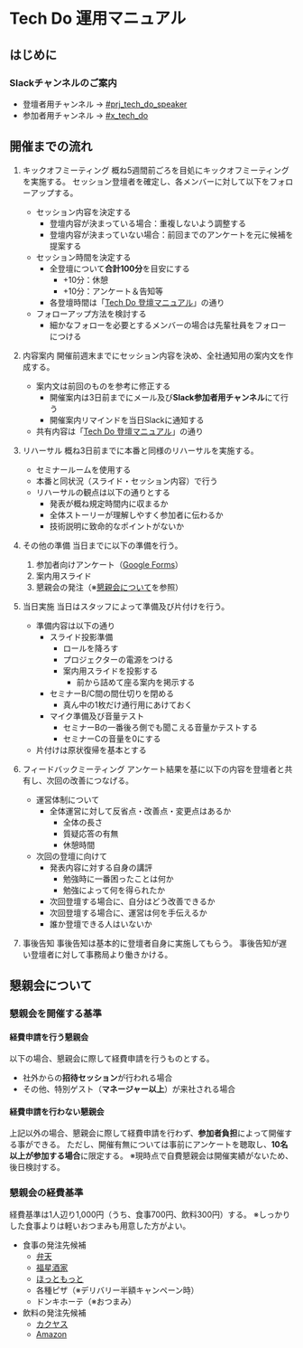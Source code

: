 # Tech Do 運用マニュアル

## はじめに

### Slackチャンネルのご案内

- 登壇者用チャンネル → [#prj_tech_do_speaker](https://mediado.slack.com/messages/CA5JYRF17/)
- 参加者用チャンネル → [#x_tech_do](https://mediado.slack.com/messages/CA674UAPL/)

## 開催までの流れ

1. キックオフミーティング
    概ね5週間前ごろを目処にキックオフミーティングを実施する。
    セッション登壇者を確定し、各メンバーに対して以下をフォローアップする。
    - セッション内容を決定する
        - 登壇内容が決まっている場合：重複しないよう調整する
        - 登壇内容が決まっていない場合：前回までのアンケートを元に候補を提案する
    - セッション時間を決定する
        - 全登壇について**合計100分**を目安にする
            - +10分：休憩
            - +10分：アンケート＆告知等
        - 各登壇時間は「[Tech Do 登壇マニュアル](登壇マニュアル.md)」の通り
    - フォローアップ方法を検討する
        - 細かなフォローを必要とするメンバーの場合は先輩社員をフォローにつける

2. 内容案内
    開催前週末までにセッション内容を決め、全社通知用の案内文を作成する。
    - 案内文は前回のものを参考に修正する
        - 開催案内は3日前までにメール及び**Slack参加者用チャンネル**にて行う
        - 開催案内リマインドを当日Slackに通知する
    - 共有内容は「[Tech Do 登壇マニュアル](登壇マニュアル.md)」の通り

3. リハーサル
    概ね3日前までに本番と同様のリハーサルを実施する。
    - セミナールームを使用する
    - 本番と同状況（スライド・セッション内容）で行う
    - リハーサルの観点は以下の通りとする
        - 発表が概ね規定時間内に収まるか
        - 全体ストーリーが理解しやすく参加者に伝わるか
        - 技術説明に致命的なポイントがないか

4. その他の準備
    当日までに以下の準備を行う。
    1. 参加者向けアンケート（[Google Forms](https://forms.google.com)）
    2. 案内用スライド
    3. 懇親会の発注（※[懇親会について](#懇親会について)を参照）

5. 当日実施
    当日はスタッフによって準備及び片付けを行う。
    - 準備内容は以下の通り
        - スライド投影準備
            - ロールを降ろす
            - プロジェクターの電源をつける
            - 案内用スライドを投影する
                - 前から詰めて座る案内を掲示する
        - セミナーB/C間の間仕切りを閉める
            - 真ん中の1枚だけ通行用にあけておく
        - マイク準備及び音量テスト
            - セミナーBの一番後ろ側でも聞こえる音量かテストする
            - セミナーCの音量を0にする
    - 片付けは原状復帰を基本とする

6. フィードバックミーティング
    アンケート結果を基に以下の内容を登壇者と共有し、次回の改善につなげる。
    - 運営体制について
        - 全体運営に対して反省点・改善点・変更点はあるか
            - 全体の長さ
            - 質疑応答の有無
            - 休憩時間
    - 次回の登壇に向けて
        - 発表内容に対する自身の講評
            - 勉強時に一番困ったことは何か
            - 勉強によって何を得られたか
        - 次回登壇する場合に、自分はどう改善できるか
        - 次回登壇する場合に、運営は何を手伝えるか
        - 誰か登壇できる人はいないか

7. 事後告知
事後告知は基本的に登壇者自身に実施してもらう。
事後告知が遅い登壇者に対して事務局より働きかける。

## 懇親会について

### 懇親会を開催する基準

#### 経費申請を行う懇親会
以下の場合、懇親会に際して経費申請を行うものとする。
- 社外からの**招待セッション**が行われる場合
- その他、特別ゲスト（**マネージャー以上**）が来社される場合

#### 経費申請を行わない懇親会
上記以外の場合、懇親会に際して経費申請を行わず、**参加者負担**によって開催する事ができる。
ただし、開催有無については事前にアンケートを聴取し、**10名以上が参加する場合**に限定する。
※現時点で自費懇親会は開催実績がないため、後日検討する。

### 懇親会の経費基準
経費基準は1人辺り1,000円（うち、食事700円、飲料300円）する。
※しっかりした食事よりは軽いおつまみも用意した方がよい。

- 食事の発注先候補
    - [弁天](https://delivery.rakuten.co.jp/store/81895/)
    - [福星酒家](https://delivery.rakuten.co.jp/store/151097/)
    - [ほっともっと](http://www.hottomotto.com/party/)
    - 各種ピザ（※デリバリー半額キャンペーン時）
    - ドンキホーテ（※おつまみ）
- 飲料の発注先候補
    - [カクヤス](http://www.kakuyasu.co.jp)
    - [Amazon](http://amazon.co.jp)
